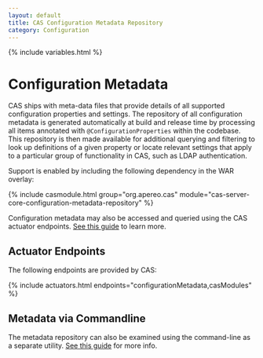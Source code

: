 ```yaml
---
layout: default
title: CAS Configuration Metadata Repository
category: Configuration
---
```


{% include variables.html %}

# Configuration Metadata

CAS ships with meta-data files that provide details of all supported configuration properties and settings. The repository of all configuration metadata
is generated automatically at build and release time by processing all items annotated with `@ConfigurationProperties` within the codebase. This repository
is then made available for additional querying and filtering to look up definitions of a given property or locate relevant settings 
that apply to a particular group of functionality in CAS, such as LDAP authentication.

Support is enabled by including the following dependency in the WAR overlay:

{% include casmodule.html group="org.apereo.cas" module="cas-server-core-configuration-metadata-repository" %}

Configuration metadata may also be accessed and queried using the
CAS actuator endpoints. [See this guide](../monitoring/Monitoring-Statistics.html) to learn more.

## Actuator Endpoints
      
The following endpoints are provided by CAS:

{% include actuators.html endpoints="configurationMetadata,casModules" %}

## Metadata via Commandline

The metadata repository can also be examined using the command-line as a separate utility. 
[See this guide](../installation/Configuring-Commandline-Shell.html) for more info.
